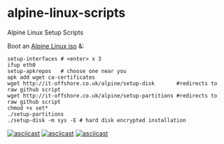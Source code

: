 # alpine-linux-scripts
Alpine Linux Setup Scripts

Boot an [Alpine Linux iso](http://alpinelinux.org/downloads/) &:

    setup-interfaces # <enter> x 3
    ifup eth0
    setup-apkrepos   # choose one near you
    apk add wget ca-certificates
    wget http://it-offshore.co.uk/alpine/setup-disk       #redirects to raw github script
    wget http://it-offshore.co.uk/alpine/setup-partitions #redirects to raw github script
    chmod +x set*
    ./setup-partitions
    ./setup-disk -m sys -E # hard disk encrypted installation

[![asciicast](https://asciinema.org/a/18354.png)](https://asciinema.org/a/18354)
[![asciicast](https://asciinema.org/a/18130.png)](https://asciinema.org/a/18130)
[![asciicast](https://asciinema.org/a/22619.png)](https://asciinema.org/a/22619)

